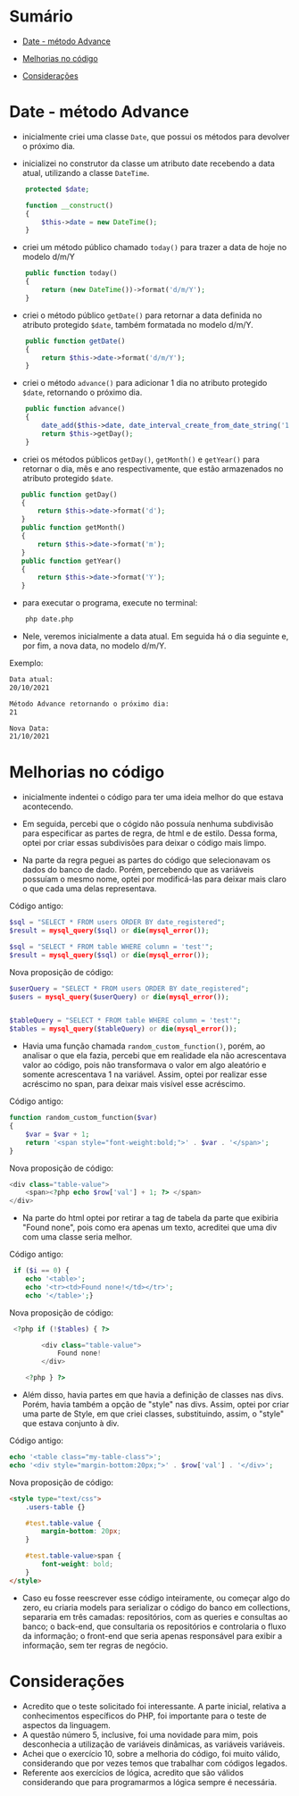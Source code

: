 # Sumário
- [Date - método Advance](https://github.com/marifujikawa/avaliacao_php#date---m%C3%A9todo-advance)

- [Melhorias no código](https://github.com/marifujikawa/avaliacao_php#melhorias-no-c%C3%B3digo)

- [Considerações ](https://github.com/marifujikawa/avaliacao_php#considera%C3%A7%C3%B5es)



# Date - método Advance

- inicialmente criei uma classe `Date`, que possui os métodos para devolver o próximo dia. 

- inicializei no construtor da classe um atributo date recebendo a data atual, utilizando a classe `DateTime`.  

```php
    protected $date;

    function __construct()
    {
        $this->date = new DateTime();
    }
```

- criei um método público chamado `today()` para trazer a data de hoje no modelo d/m/Y

```php
    public function today()
    {
        return (new DateTime())->format('d/m/Y');
    }
```
- criei o método público `getDate()` para retornar a data definida no atributo protegido `$date`, também formatada no modelo d/m/Y.

```php
    public function getDate()
    {
        return $this->date->format('d/m/Y');
    }
```
- criei o método `advance()` para adicionar 1 dia no atributo protegido `$date`, retornando o próximo dia.


```php
    public function advance()
    {
        date_add($this->date, date_interval_create_from_date_string('1 day'));
        return $this->getDay();
    }
```

- criei os métodos públicos `getDay()`, `getMonth()` e `getYear()` para retornar o dia, mês e ano respectivamente, que estão armazenados no atributo protegido `$date`.

 ```php
    public function getDay()
    {
        return $this->date->format('d');
    }
    public function getMonth()
    {
        return $this->date->format('m');
    }
    public function getYear()
    {
        return $this->date->format('Y');
    }

```
- para executar o programa, execute no terminal: 
```bash
    php date.php
```
- Nele, veremos inicialmente a data atual. Em seguida há o dia seguinte e, por fim, a nova data, no modelo d/m/Y.

Exemplo:
```bash
Data atual:
20/10/2021

Método Advance retornando o próximo dia:
21

Nova Data:
21/10/2021
```



# Melhorias no código

- inicialmente indentei o código para ter uma ideia melhor do que estava acontecendo. 

- Em seguida, percebi que o cógido não possuía nenhuma subdivisão para especificar as partes de regra, de html e de estilo. Dessa forma, optei por criar essas subdivisões para deixar o código mais limpo. 

- Na parte da regra peguei as partes do código que selecionavam os dados do banco de dado. Porém, percebendo que as variáveis possuíam o mesmo nome, optei por modificá-las para deixar mais claro o que cada uma delas representava. 

Código antigo:
```php 
$sql = "SELECT * FROM users ORDER BY date_registered";
$result = mysql_query($sql) or die(mysql_error()); 

$sql = "SELECT * FROM table WHERE column = 'test'";
$result = mysql_query($sql) or die(mysql_error());
```

Nova proposição de código:
```php 
$userQuery = "SELECT * FROM users ORDER BY date_registered";
$users = mysql_query($userQuery) or die(mysql_error());


$tableQuery = "SELECT * FROM table WHERE column = 'test'";
$tables = mysql_query($tableQuery) or die(mysql_error());
```



- Havia uma função chamada `random_custom_function()`, porém, ao analisar o que ela fazia, percebi que em realidade ela não acrescentava valor ao código, pois não transformava o valor em algo aleatório e somente acrescentava 1 na variável. Assim, optei por realizar esse acréscimo no span, para deixar mais visível esse acréscimo. 

Código antigo:
```php 
function random_custom_function($var)
{
    $var = $var + 1;
    return '<span style="font-weight:bold;">' . $var . '</span>';
}
```

Nova proposição de código:
```php 
<div class="table-value">
    <span><?php echo $row['val'] + 1; ?> </span>
</div>

```
- Na parte do html optei por retirar a tag de tabela da parte que exibiria "Found none", pois como era apenas um texto, acreditei que uma div com uma classe seria melhor. 

Código antigo:
```php
 if ($i == 0) {
    echo '<table>';
    echo '<tr><td>Found none!</td></tr>';
    echo '</table>';} 
```

Nova proposição de código:
```php 
 <?php if (!$tables) { ?>

        <div class="table-value">
            Found none!
        </div>

    <?php } ?>
``` 


- Além disso, havia partes em que havia a definição de classes nas divs. Porém, havia também a opção de "style" nas divs. Assim, optei por criar uma parte de Style, em que criei classes, substituindo, assim, o "style" que estava conjunto à div. 

Código antigo:

```php
echo '<table class="my-table-class">';
echo '<div style="margin-bottom:20px;">' . $row['val'] . '</div>';
```

Nova proposição de código:

```html
<style type="text/css">
    .users-table {}

    #test.table-value {
        margin-bottom: 20px;
    }

    #test.table-value>span {
        font-weight: bold;
    }
</style>
```

- Caso eu fosse reescrever esse código inteiramente, ou começar algo do zero, eu criaria models para serializar o código do banco em collections, separaria em três camadas: repositórios, com as queries e consultas ao banco; o back-end, que consultaria os repositórios e controlaria o fluxo da informação; o front-end que seria apenas responsável para exibir a informação, sem ter regras de negócio. 




# Considerações

- Acredito que o teste solicitado foi interessante. A parte inicial, relativa a conhecimentos específicos do PHP, foi importante para o teste de aspectos da linguagem. 
- A questão número 5, inclusive, foi uma novidade para mim, pois desconhecia a utilização de variáveis dinâmicas, as variáveis variáveis. 
- Achei que o exercício 10, sobre a melhoria do código, foi muito válido, considerando que por vezes temos que trabalhar com códigos legados.
-  Referente aos exercícios de lógica, acredito que são válidos considerando que para programarmos a lógica sempre é necessária. 